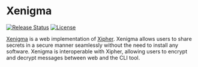 # Xenigma
[![Release Status](https://github.com/shibina3/xenigma/actions/workflows/release.yml/badge.svg)](https://github.com/shibina3/xenigma/actions/workflows/release.yml)
[![License](https://img.shields.io/github/license/shibina3/xenigma)](https://github.com/shibina3/xenigma/blob/main/LICENSE)

[Xenigma](https://shibina3.github.io/xenigma) is a web implementation of [Xipher](https://github.com/shibme/xipher). Xenigma allows users to share secrets in a secure manner seamlessly without the need to install any software. Xenigma is interoperable with Xipher, allowing users to encrypt and decrypt messages between web and the CLI tool.
